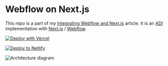 # Webflow on Next.js

This repo is a part of my [Integrating Webflow and Next.js](https://kennedyrose.com/blog/integrating-webflow-and-next-js) article. It is an [ADI](https://kennedyrose.com/blog/intro-to-adi-patterns) implementation with [Next.js](https://nextjs.org/docs/getting-started) / [Webflow](https://webflow.com/).

[![Deploy with Vercel](https://vercel.com/button)](https://vercel.com/new/git/external?repository-url=https%3A%2F%2Fgithub.com%2naimboughattas%2Fwebflow-to-nextjs&env=WEBFLOW_URL&envDescription=Your%20Webflow%20URL%20with%20no%20trailing%20slash)

[![Deploy to Netlify](https://www.netlify.com/img/deploy/button.svg)](https://app.netlify.com/start/deploy?repository=https://github.com/naimboughattas/webflow-to-nextjs)

![Architecture diagram](https://kennedyrose.com/static/images/webflow-on-next/webflow-on-next-diagram.gif)